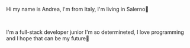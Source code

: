 <p> Hi my name is Andrea, I'm from Italy, I'm living in Salerno👋</p>
<br>
<p>I'm a full-stack developer junior I'm so determineted, I love programming and I hope that can be my future👋</p>
